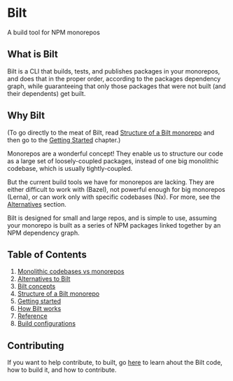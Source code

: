 <!-- markdownlint-disable MD033 -->
# Bilt

A build tool for NPM monorepos

## What is Bilt

Bilt is a CLI that builds, tests, and publishes packages
in your monorepos, and does that in the proper order, according to the packages dependency graph,
while guaranteeing that only those packages that were not built (and their dependents) get built.

## Why Bilt

(To go directly to the meat of Bilt, read
[Structure of a Bilt monorepo](./docs/monorepo-structure.md) and then
go to the [Getting Started](./docs/getting-started.md) chapter.)

Monorepos are a wonderful concept! They enable us to structure our code as a large set of
loosely-coupled packages, instead of one big monolithic codebase, which is usually
tightly-coupled.

But the current build tools we have for monorepos are lacking. They are either difficult
to work with (Bazel), not powerful enough for big monorepos (Lerna), or can work only with
specific codebases (Nx). For more, see the [Alternatives](./docs/alternatives.md) section.

Bilt is designed for small and large repos, and is simple to use, assuming your
monorepo is built as a series of NPM packages linked together by an NPM dependency graph.

## Table of Contents

1. [Monolithic codebases vs monorepos](./docs/monolithic-vs-monorepos.md)
1. [Alternatives to Bilt](./docs/alternatives.md)
1. [Bilt concepts](./docs/concepts.md)
1. [Structure of a Bilt monorepo](./docs/monorepo-structure.md)
1. [Getting started](./docs/getting-started.md)
1. [How Bilt works](./docs/how-bilt-works.md)
1. [Reference](./docs/reference.md)
1. [Build configurations](./docs/build-configurations.md)

## Contributing

If you want to help contribute, to built, go [here](./docs/contributing.md) to learn ahout the Bilt code, how to build it, and how to contribute.
